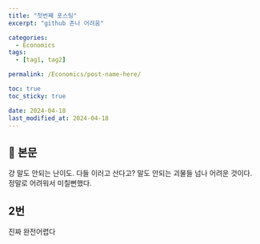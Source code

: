 ```yaml
---
title: "첫번째 포스팅"
excerpt: "github 존나 어려움"

categories:
  - Economics
tags:
  - [tag1, tag2]

permalink: /Economics/post-name-here/

toc: true
toc_sticky: true

date: 2024-04-18
last_modified_at: 2024-04-18
---
```


## 🦥 본문
걍 말도 안되는 난이도. 다들 이러고 산다고? 말도 안되는 괴물들
넘나 어려운 것이다.
정말로 어려워서 미칠뻔했다.
## 2번
진짜 완전어렵다
